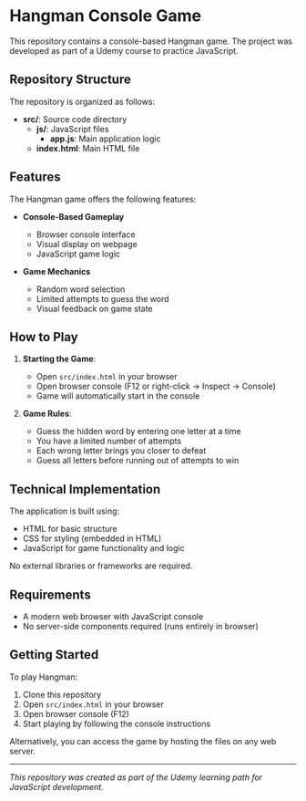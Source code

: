 # Hangman Console Game

This repository contains a console-based Hangman game. The project was developed as part of a Udemy course to practice JavaScript.

## Repository Structure

The repository is organized as follows:

- **src/**: Source code directory
  - **js/**: JavaScript files
    - **app.js**: Main application logic
  - **index.html**: Main HTML file

## Features

The Hangman game offers the following features:

- **Console-Based Gameplay**
  - Browser console interface
  - Visual display on webpage
  - JavaScript game logic

- **Game Mechanics**
  - Random word selection
  - Limited attempts to guess the word
  - Visual feedback on game state

## How to Play

1. **Starting the Game**:
   - Open `src/index.html` in your browser
   - Open browser console (F12 or right-click -> Inspect -> Console)
   - Game will automatically start in the console

2. **Game Rules**:
   - Guess the hidden word by entering one letter at a time
   - You have a limited number of attempts
   - Each wrong letter brings you closer to defeat
   - Guess all letters before running out of attempts to win

## Technical Implementation

The application is built using:
- HTML for basic structure
- CSS for styling (embedded in HTML)
- JavaScript for game functionality and logic

No external libraries or frameworks are required.

## Requirements

- A modern web browser with JavaScript console
- No server-side components required (runs entirely in browser)

## Getting Started

To play Hangman:

1. Clone this repository
2. Open `src/index.html` in your browser
3. Open browser console (F12)
4. Start playing by following the console instructions

Alternatively, you can access the game by hosting the files on any web server.

---

*This repository was created as part of the Udemy learning path for JavaScript development.*